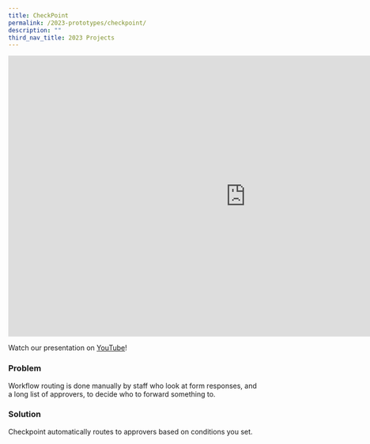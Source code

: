 ```yaml
---
title: CheckPoint
permalink: /2023-prototypes/checkpoint/
description: ""
third_nav_title: 2023 Projects
---
```

<iframe allowfullscreen="true" height="569" width="960" frameborder="0" src="https://docs.google.com/presentation/d/e/2PACX-1vRWMNiBzlWq2d9-kHh3xUw_KqpyEzA50FCnE2A6zMxewGBNTLzj5X4Mf9IPwOktXExjho-yfFwiKn93/embed?start=false&amp;loop=false&amp;delayms=10000"></iframe>

Watch our presentation on [YouTube](https://www.youtube.com/live/mgxE3IPE4WY?feature=share&amp;t=4124)!

### Problem
Workflow routing is done manually by staff who look at form responses, and a long list of approvers, to decide who to forward something to.

### Solution
Checkpoint automatically routes to approvers based on conditions you set.